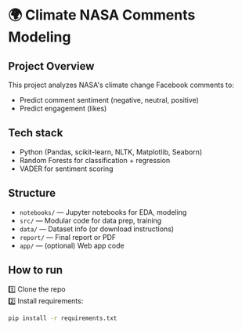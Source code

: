 # 🌍 Climate NASA Comments Modeling

## Project Overview
This project analyzes NASA's climate change Facebook comments to:
- Predict comment sentiment (negative, neutral, positive)
- Predict engagement (likes)

## Tech stack
- Python (Pandas, scikit-learn, NLTK, Matplotlib, Seaborn)
- Random Forests for classification + regression
- VADER for sentiment scoring

## Structure
- `notebooks/` — Jupyter notebooks for EDA, modeling
- `src/` — Modular code for data prep, training
- `data/` — Dataset info (or download instructions)
- `report/` — Final report or PDF
- `app/` — (optional) Web app code

## How to run
1️⃣ Clone the repo  
2️⃣ Install requirements:  
```bash
pip install -r requirements.txt
